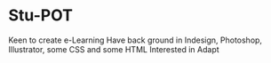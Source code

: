 # Stu-POT
Keen to create e-Learning
Have back ground in Indesign, Photoshop, Illustrator, some CSS and some HTML
Interested in Adapt
